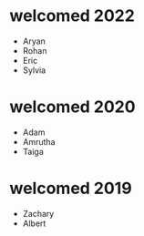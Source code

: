 # welcomed 2022
- Aryan 
- Rohan
- Eric
- Sylvia

# welcomed 2020
- Adam
- Amrutha
- Taiga

# welcomed 2019
- Zachary
- Albert
